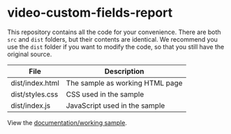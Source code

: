 # video-custom-fields-report

This repository contains all the code for your convenience. There are both `src` and `dist` folders, but their contents are identical. We recommend you use the `dist` folder if you want to modify the code, so that you still have the original source.

<table>
	<thead>
		<th>File</th>
		<th>Description</th>
	</thead>
	<tr>
		<td>dist/index.html</td>
		<td>The sample as working HTML page</td>
	</tr>
	<tr>
		<td>dist/styles.css</td>
		<td>CSS used in the sample</td>
	</tr>
	<tr>
		<td>dist/index.js</td>
		<td>JavaScript used in the sample</td>
	</tr>
</table>

View the [documentation/working sample](https://apis.support.brightcove.com/cms/code-samples/video-custom-fields-report.html).